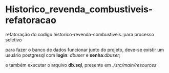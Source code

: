 # Historico_revenda_combustiveis-refatoracao
refatoração do codigo:historico-revenda-combustiveis. para processo seletivo

para fazer o banco de dados funcionar junto do projeto, deve-se existir um usuário postgresql com **login**: _dbuser_ e **senha**:_dbuser_;

e também executar o arquivo **db.sql**, presente em _./src/main/resources_
